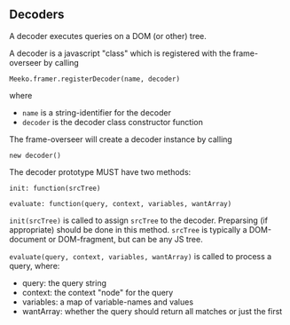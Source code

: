 ## Decoders

A decoder executes queries on a DOM (or other) tree.

A decoder is a javascript "class" which is registered with the frame-overseer by calling 

``` .javascript
Meeko.framer.registerDecoder(name, decoder)
```

where 

- `name` is a string-identifier for the decoder
- `decoder` is the decoder class constructor function

The frame-overseer will create a decoder instance by calling

``` .javascript
new decoder()
```

The decoder prototype MUST have two methods:

``` .javascript
init: function(srcTree)

evaluate: function(query, context, variables, wantArray)
```

`init(srcTree)` is called to assign `srcTree` to the decoder. Preparsing (if appropriate) should be done in this method.
`srcTree` is typically a DOM-document or DOM-fragment, but can be any JS tree. 

`evaluate(query, context, variables, wantArray)` is called to process a query, where:

- query: the query string
- context: the context "node" for the query
- variables: a map of variable-names and values
- wantArray: whether the query should return all matches or just the first


